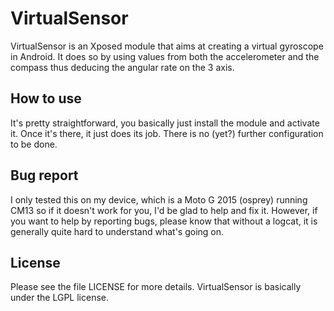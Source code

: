 # VirtualSensor
VirtualSensor is an Xposed module that aims at creating a virtual gyroscope in Android. It does so by using values from both the accelerometer and the compass thus deducing the angular rate on the 3 axis.

## How to use
It's pretty straightforward, you basically just install the module and activate it. Once it's there, it just does its job. There is no (yet?) further configuration to be done.

## Bug report
I only tested this on my device, which is a Moto G 2015 (osprey) running CM13 so if it doesn't work for you, I'd be glad to help and fix it.
However, if you want to help by reporting bugs, please know that without a logcat, it is generally quite hard to understand what's going on.

## License
Please see the file LICENSE for more details. VirtualSensor is basically under the LGPL license.

